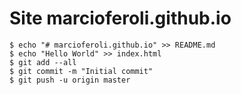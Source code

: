 # Site marcioferoli.github.io

```
$ echo "# marcioferoli.github.io" >> README.md
$ echo "Hello World" >> index.html
$ git add --all
$ git commit -m "Initial commit"
$ git push -u origin master
```

